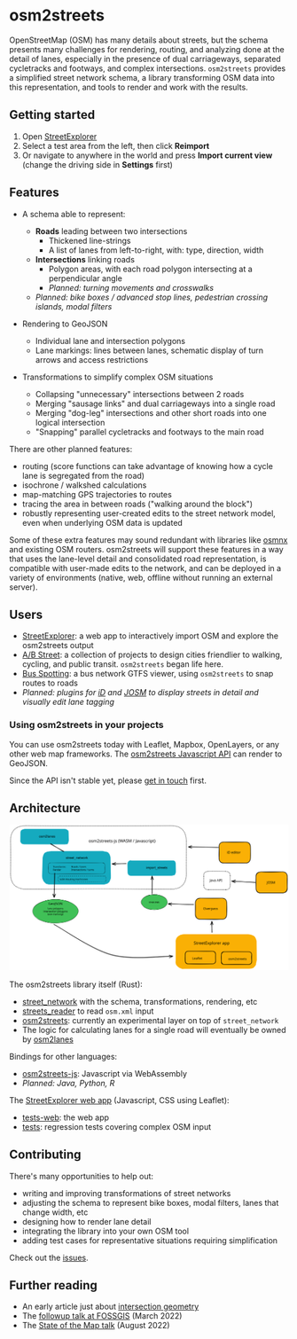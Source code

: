 # osm2streets

OpenStreetMap (OSM) has many details about streets, but the schema presents
many challenges for rendering, routing, and analyzing done at the detail of
lanes, especially in the presence of dual carriageways, separated cycletracks
and footways, and complex intersections. `osm2streets` provides a simplified
street network schema, a library transforming OSM data into this representation,
and tools to render and work with the results.

## Getting started

1.  Open [StreetExplorer](https://a-b-street.github.io/osm2streets/)
2.  Select a test area from the left, then click **Reimport**
3.  Or navigate to anywhere in the world and press **Import current view**
    (change the driving side in **Settings** first)

## Features

- A schema able to represent:
  - **Roads** leading between two intersections
    - Thickened line-strings
    - A list of lanes from left-to-right, with: type, direction, width
  - **Intersections** linking roads
    - Polygon areas, with each road polygon intersecting at a perpendicular
      angle
    - *Planned: turning movements and crosswalks*
  - *Planned: bike boxes / advanced stop lines, pedestrian crossing islands, modal filters*

- Rendering to GeoJSON
  - Individual lane and intersection polygons
  - Lane markings: lines between lanes, schematic display of turn arrows and access restrictions
- Transformations to simplify complex OSM situations
  - Collapsing "unnecessary" intersections between 2 roads
  - Merging "sausage links" and dual carriageways into a single road
  - Merging "dog-leg" intersections and other short roads into one logical intersection
  - "Snapping" parallel cycletracks and footways to the main road

There are other planned features:

- routing (score functions can take advantage of knowing how a cycle lane is
  segregated from the road)
- isochrone / walkshed calculations
- map-matching GPS trajectories to routes
- tracing the area in between roads ("walking around the block")
- robustly representing user-created edits to the street network model, even
  when underlying OSM data is updated

Some of these extra features may sound redundant with libraries like
[osmnx](https://osmnx.readthedocs.io/en/stable/) and existing OSM routers.
osm2streets will support these features in a way that uses the lane-level
detail and consolidated road representation, is compatible with user-made edits
to the network, and can be deployed in a variety of environments (native, web,
offline without running an external server).

## Users

- [StreetExplorer](https://a-b-street.github.io/osm2streets/): a web app to
  interactively import OSM and explore the osm2streets output
- [A/B Street](https://abstreet.org): a collection of projects to design cities
  friendlier to walking, cycling, and public transit. `osm2streets` began life
  here.
- [Bus Spotting](https://github.com/dabreegster/bus_spotting): a bus network
  GTFS viewer, using `osm2streets` to snap routes to roads
- *Planned: plugins for [iD](https://github.com/openstreetmap/iD) and
  [JOSM](https://josm.openstreetmap.de/) to display streets in detail and
  visually edit lane tagging*

### Using osm2streets in your projects

You can use osm2streets today with Leaflet, Mapbox, OpenLayers, or any other
web map frameworks. The [osm2streets Javascript
API](https://github.com/a-b-street/osm2streets/tree/main/osm2streets-js) can
render to GeoJSON. 

Since the API isn't stable yet, please [get in
touch](https://github.com/a-b-street/osm2streets/issues/new) first.

## Architecture

![osm2streets architecture](docs/architecture.svg)

The osm2streets library itself (Rust):

- [street_network](https://github.com/a-b-street/osm2streets/tree/main/street_network) with the schema, transformations, rendering, etc
- [streets_reader](https://github.com/a-b-street/osm2streets/tree/main/streets_reader) to read `osm.xml` input
- [osm2streets](https://github.com/a-b-street/osm2streets/tree/main/osm2streets): currently an experimental layer on top of `street_network`
- The logic for calculating lanes for a single road will eventually be owned by [osm2lanes](https://github.com/a-b-street/osm2lanes)

Bindings for other languages:

- [osm2streets-js](https://github.com/a-b-street/osm2streets/tree/main/osm2streets-js): Javascript via WebAssembly
- *Planned: Java, Python, R*

The [StreetExplorer web app](https://a-b-street.github.io/osm2streets/) (Javascript, CSS using Leaflet):

- [tests-web](https://github.com/a-b-street/osm2streets/tree/main/tests-web): the web app
- [tests](https://github.com/a-b-street/osm2streets/tree/main/tests): regression tests covering complex OSM input

## Contributing

There's many opportunities to help out:

- writing and improving transformations of street networks
- adjusting the schema to represent bike boxes, modal filters, lanes that change width, etc
- designing how to render lane detail
- integrating the library into your own OSM tool
- adding test cases for representative situations requiring simplification

Check out the [issues](https://github.com/a-b-street/osm2streets/issues).

## Further reading

- An early article just about [intersection geometry](https://a-b-street.github.io/docs/tech/map/geometry/index.html)
- The [followup talk at FOSSGIS](https://dabreegster.github.io/talks/map_model_v2/slides.html) (March 2022)
- The [State of the Map talk](https://dabreegster.github.io/talks/sotm_2022/slides.html) (August 2022)

